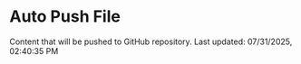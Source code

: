 # Auto Push File

Content that will be pushed to GitHub repository.
Last updated: 07/31/2025, 02:40:35 PM